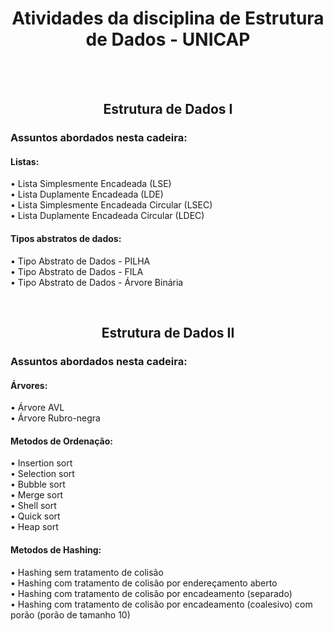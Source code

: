<h1 align="center">Atividades da disciplina de Estrutura de Dados - UNICAP</h1>

<br><br>
<div>
  <h2 align="center"> Estrutura de Dados I </h2> 
<p>
<h3>Assuntos abordados nesta cadeira: <br> </h3>
  <h4>Listas: <br> </h4>
• Lista Simplesmente Encadeada (LSE) <br>
• Lista Duplamente Encadeada (LDE)<br>
• Lista Simplesmente Encadeada Circular (LSEC)<br>
• Lista Duplamente Encadeada Circular (LDEC)<br>
  <h4>Tipos abstratos de dados: <br> </h4>
• Tipo Abstrato de Dados - PILHA <br>
• Tipo Abstrato de Dados - FILA <br>
• Tipo Abstrato de Dados - Árvore Binária <br>
</p>

</div>
<br>
<div>
  <h2 align="center"> Estrutura de Dados II </h2> 
<p>
<h3>Assuntos abordados nesta cadeira: <br> </h3>
  <h4>Árvores: <br> </h4>
• Árvore AVL <br>
• Árvore Rubro-negra<br>
  <h4>Metodos de Ordenação: <br> </h4>
• Insertion sort <br>
• Selection sort <br>
• Bubble sort <br>
• Merge sort <br>
• Shell sort <br>
• Quick sort <br>
• Heap sort
</p>

  <h4>Metodos de Hashing: <br> </h4>
• Hashing sem tratamento de colisão <br>
• Hashing com tratamento de colisão por endereçamento aberto <br>
• Hashing com tratamento de colisão por encadeamento (separado) <br>
• Hashing com tratamento de colisão por encadeamento (coalesivo) com porão (porão de tamanho 10)
</p>
</div>
